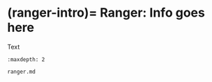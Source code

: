 (ranger-intro)=
Ranger: Info goes here
=================================

Text

```{toctree}
:maxdepth: 2

ranger.md
```

